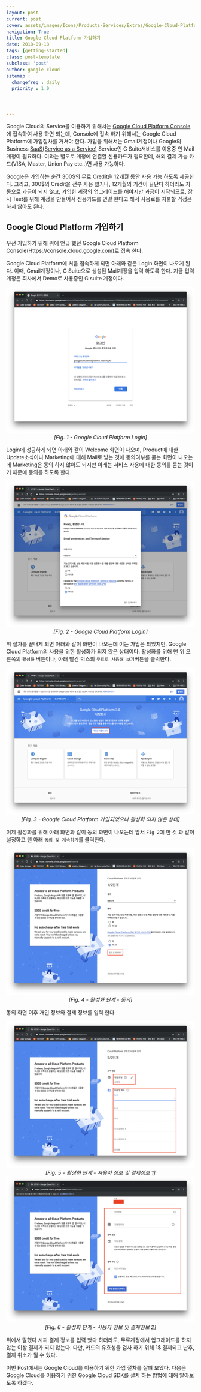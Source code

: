 ```yaml
---
layout: post
current: post
cover: assets/images/Icons/Products-Services/Extras/Google-Cloud-Platform.svg
navigation: True
title: Google Cloud Platform 가입하기
date: 2018-09-18 
tags: [getting-started]
class: post-template
subclass: 'post'
author: google-cloud
sitemap :
  changefreq : daily
  priority : 1.0



---
```




Google Cloud의 Service를 이용하기 위해서는 [Google Cloud Platform Console](https://console.cloud.google.com/)에 접속하여 사용 하면 되는데, Console에 접속 하기 위해서는 Google Cloud Platform에 가입절차를 거쳐야 한다. 가입을 위해서는 Gmail계정이나 Google의 Business [SaaS(Service as a Service)](https://ko.wikipedia.org/wiki/%EC%84%9C%EB%B9%84%EC%8A%A4%EB%A1%9C%EC%84%9C%EC%9D%98_%EC%86%8C%ED%94%84%ED%8A%B8%EC%9B%A8%EC%96%B4) Service인 G Suite서비스를 이용중 인 Mail계정이 필요하다. 이와는 별도로 계정에 연결할 신용카드가 필요한데, 해외 결제 가능 카드(VISA, Master, Union Pay etc..)면 사용 가능하다. 

Google은 가입하는 순간 300\$의 무료 Credit을 12개월 동안 사용 가능 하도록 제공한다. 그리고, 300\$의 Credit을 전부 사용 했거나, 12개월의 기간이 끝난다 하더라도 자동으로 과금이 되지 않고, 가입한 계정의 업그레이드를 해야지만 과금이 시작되므로, 잠시 Test를 위해 계정을 만들어서 신용카드를 연결 한다고 해서 사용료를 지불할 걱정은 하지 않아도 된다. 

## Google Cloud Platform 가입하기

우선 가입하기 위해 위에 언급 했던 Google Cloud Platform Console(Https://console.cloud.google.com)로 접속 한다.

Google Cloud Platform에 처음 접속하게 되면 아래와 같은 Login 화면이 나오게 된다. 이때, Gmail계정이나, G Suite으로 생성된 Mail계정을 입력 하도록 한다. 지금 입력 계정은 회사에서 Demo로 사용중인 G suite 계정이다. 

<center>
    <img src="../images/google-cloud-join-in/login1.png"/>
    <br/>
    <em>[Fig. 1 - Google Cloud Platform Login]</em>
</center>

Login에 성공하게 되면 아래와 같이 Welcome 화면이 나오며, Product에 대한 Update소식이나 Marketing에 대해 Mail로 받는 것에 동의여부를 묻는 화면이 나오는데 Marketing은 동의 하지 않아도 되지만 아래는 서비스 사용에 대한 동의를 묻는 것이기 때문에 동의를 하도록 한다. 

<center>
    <img src="../images/google-cloud-join-in/login2.png"/>
    <br/>
    <em>[Fig. 2 - Google Cloud Platform Login]</em>
</center>



위 절차를 끝내게 되면 아래와 같이 화면이 나오는데 이는 가입은 되었지만, Google Cloud Platform의 사용을 위한 활성화가 되지 않은 상태이다. 활성화를 위해 맨 위 오른쪽의 `활성화` 버튼이나, 아래 빨간 박스의 `무료로 사용해 보기`버튼을 클릭한다. 

<center>
    <img src="../images/google-cloud-join-in/login3.png"/>
    <br/>
    <em>[Fig. 3 - Google Cloud Platform 가입되었으나 활성화 되지 않은 상태]</em>
</center>



이제 활성화를 위해 아래 화면과 같이 동의 화면이 나오는데 앞서 `Fig 2`에 한 것 과 같이 설정하고 맨 아래 `동의 및 계속하기`를 클릭한다. 

<center>
    <img src="../images/google-cloud-join-in/join-in-1.png"/>
    <br/>
    <em>[Fig. 4 - 활성화 단계 - 동의]</em>
</center>



동의 화면 이후 개인 정보와 결제 정보를 입력 한다. 

<center>
    <img src="../images/google-cloud-join-in/join-in-2.png"/>
    <br/>
    <em>[Fig. 5 - 활성화 단계 - 사용자 정보 및 결제정보 1]</em>
</center>

<center>
    <img src="../images/google-cloud-join-in/join-in-3.png"/>
    <br/>
    <em>[Fig. 6 - 활성화 단계 - 사용자 정보 및 결제정보 2]</em>
</center>

위에서 말했다 시피 결제 정보를 입력 했다 하더라도, 무료계정에서 업그래이드를 하지 않는 이상 결제가 되지 않는다. 다만, 카드의 유효성을 검사 하기 위해 1$ 결제되고 난후, 결제 취소가 될 수 있다. 



 이번 Post에서는 Google Cloud를 이용하기 위한 가입 절차를 살펴 보았다. 다음은 Google Cloud를 이용하기 위한 Google Cloud SDK를 설치 하는 방법에 대해 알아보도록 하겠다.





